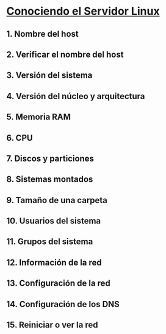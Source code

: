 # [Conociendo el Servidor Linux](README.md)

## 1. Nombre del host 

## 2. Verificar el nombre del host

## 3. Versión del sistema

## 4. Versión del núcleo y arquitectura

## 5. Memoria RAM

## 6. CPU

## 7. Discos y particiones

## 8. Sistemas montados

## 9. Tamaño de una carpeta

## 10. Usuarios del sistema

## 11. Grupos del sistema

## 12. Información de la red

## 13. Configuración de la red

## 14. Configuración de los DNS

## 15. Reiniciar o ver la red
